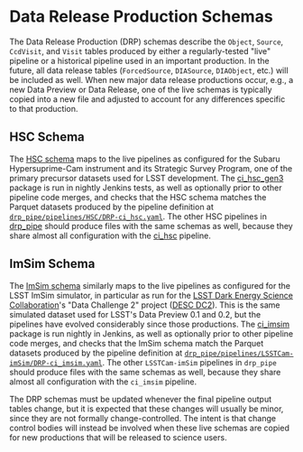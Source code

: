 Data Release Production Schemas
===============================

The Data Release Production (DRP) schemas describe the `Object`, `Source`, `CcdVisit`, and `Visit` tables produced by either a regularly-tested "live" pipeline or a historical pipeline used in an important production.
In the future, all data release tables (`ForcedSource`, `DIASource`, `DIAObject`, etc.) will be included as well.
When new major data release productions occur, e.g., a new Data Preview or Data Release, one of the live schemas is typically copied into a new file and adjusted to account for any differences specific to that production.

HSC Schema
----------

The [HSC schema](../python/lsst/sdm_schemas/schemas/hsc.yaml) maps to the live pipelines as configured for the Subaru Hypersuprime-Cam instrument and its Strategic Survey Program, one of the primary precursor datasets used for LSST development.
The [ci_hsc_gen3](/lsst/ci_hsc_gen3) package is run in nightly Jenkins tests, as well as optionally prior to other pipeline code merges, and checks that the HSC schema matches the Parquet datasets produced by the pipeline definition at [`drp_pipe/pipelines/HSC/DRP-ci_hsc.yaml`](/lsst/drp_pipe/blob/main/pipelines/HSC/DRP-ci_hsc.yaml).
The other HSC pipelines in [drp_pipe](/lsst/drp_pipe) should produce files with the same schemas as well, because they share almost all configuration with the [ci_hsc](/lsst/ci_hsc) pipeline.

ImSim Schema
------------

The [ImSim schema](../python/lsst/sdm_schemas/schemas/imsim.yaml) similarly maps to the live pipelines as configured for the LSST ImSim simulator, in particular as run for the [LSST Dark Energy Science Collaboration](https://lsstdesc.org/)'s "Data Challenge 2" project ([DESC DC2](https://dp0-2.lsst.io/)).
  This is the same simulated dataset used for LSST's Data Preview 0.1 and 0.2, but the pipelines have evolved considerably since those productions.
The [ci_imsim](/lsst/ci_imsim) package is run nightly in Jenkins, as well as optionally prior to other pipeline code merges, and checks that the ImSim schema match the Parquet datasets produced by the pipeline definition at [`drp_pipe/pipelines/LSSTCam-imSim/DRP-ci_imsim.yaml`](https://github.com/lsst/drp_pipe/blob/main/pipelines/LSSTCam-imSim/DRP-ci_imsim.yaml).
  The other `LSSTCam-imSim` pipelines in `drp_pipe` should produce files with the same schemas as well, because they share almost all configuration with the `ci_imsim` pipeline.

The DRP schemas must be updated whenever the final pipeline output tables change, but it is expected that these changes will usually be minor, since they are not formally change-controlled.
The intent is that change control bodies will instead be involved when these live schemas are copied for new productions that will be released to science users.
